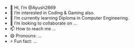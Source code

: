 - 👋 Hi, I’m @Ayush2669
- 👀 I’m interested in Coding & Gaming also.
- 🌱 I’m currently learning Diploma in Computer Engineering.
- 💞️ I’m looking to collaborate on ...
- 📫 How to reach me ...
- 😄 Pronouns: ...
- ⚡ Fun fact: ...

<!---
Ayush2669/Ayush2669 is a ✨ special ✨ repository because its `README.md` (this file) appears on your GitHub profile.
You can click the Preview link to take a look at your changes.
--->
